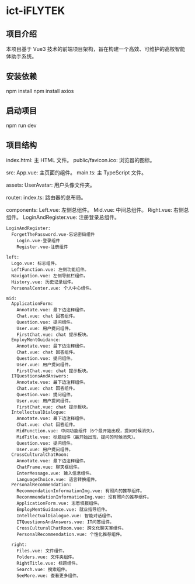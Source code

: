 # ict-iFLYTEK

## 项目介绍

本项目基于 Vue3 技术的前端项目架构，旨在构建一个高效、可维护的高校智能体助手系统。

## 安装依赖

npm install
npm install axios

## 启动项目

npm run dev

## 项目结构

index.html: 主 HTML 文件。
public/favicon.ico: 浏览器的图标。

src:
App.vue: 主页面的组件。
main.ts: 主 TypeScript 文件。

assets:
UserAvatar: 用户头像文件夹。

router:
index.ts: 路由器的总布局。

components:
Left.vue: 左侧总组件。
Mid.vue: 中间总组件。
Right.vue: 右侧总组件。
LoginAndRegister.vue: 注册登录总组件。

    LoginAndRegister:
      ForgetThePassword.vue-忘记密码组件
    	Login.vue-登录组件
    	Register.vue-注册组件

    left:
      Logo.vue: 标志组件。
      LeftFunction.vue: 左侧功能组件。
      Navigation.vue: 左侧导航栏组件。
      History.vue: 历史记录组件。
      PersonalCenter.vue: 个人中心组件。

    mid:
      ApplicationForm:
        Annotate.vue: 最下边注释组件。
        Chat.vue: chat 回答组件。
        Question.vue: 提问组件。
        User.vue: 用户提问组件。
        FirstChat.vue: chat 提示板块。
      EmployMentGuidance:
        Annotate.vue: 最下边注释组件。
        Chat.vue: chat 回答组件。
        Question.vue: 提问组件。
        User.vue: 用户提问组件。
        FirstChat.vue: chat 提示板块。
      ITQuestionsAndAnswers:
        Annotate.vue: 最下边注释组件。
        Chat.vue: chat 回答组件。
        Question.vue: 提问组件。
        User.vue: 用户提问组件。
        FirstChat.vue: chat 提示板块。
      IntellectualDialogue:
        Annotate.vue: 最下边注释组件。
        Chat.vue: chat 回答组件。
        MidFunction.vue: 中间功能组件（6个最开始出现，提问时候消失）。
        MidTitle.vue: 标题组件（最开始出现，提问的时候消失）。
        Question.vue: 提问组件。
        User.vue: 用户提问组件。
      CrossCulturalChatRoom:
        Annotate.vue: 最下边注释组件。
        ChatFrame.vue: 聊天框组件。
        EnterMessage.vue: 输入信息组件。
        LanguageChoice.vue: 语言转换组件。
      PersonalRecommendation:
        RecommendationInformationImg.vue: 有照片的推荐组件。
        ReconmmendationInformationImg.vue: 没有照片的推荐组件。
        ApplicationForm.vue: 志愿填报组件。
        EmployMentGuidance.vue: 就业指导组件。
        IntellectualDialogue.vue: 智能对话组件。
        ITQuestionsAndAnswers.vue: IT问答组件。
        CrossCulturalChatRoom.vue: 跨文化聊天室组件。
        PersonalRecommendation.vue: 个性化推荐组件。

      right:
        Files.vue: 文件组件。
        Folders.vue: 文件夹组件。
        RightTitle.vue: 标题组件。
        Search.vue: 搜索组件。
        SeeMore.vue: 查看更多组件。
